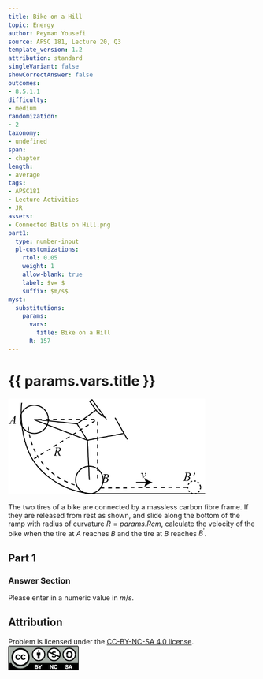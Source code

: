 ```yaml
---
title: Bike on a Hill
topic: Energy
author: Peyman Yousefi
source: APSC 181, Lecture 20, Q3
template_version: 1.2
attribution: standard
singleVariant: false
showCorrectAnswer: false
outcomes:
- 8.5.1.1
difficulty:
- medium
randomization:
- 2
taxonomy:
- undefined
span:
- chapter
length:
- average
tags:
- APSC181
- Lecture Activities
- JR
assets:
- Connected Balls on Hill.png
part1:
  type: number-input
  pl-customizations:
    rtol: 0.05
    weight: 1
    allow-blank: true
    label: $v= $
    suffix: $m/s$
myst:
  substitutions:
    params:
      vars:
        title: Bike on a Hill
      R: 157
---
```

# {{ params.vars.title }}
<img src="Connected Balls on Hill.png" width=400>

The two tires of a bike are connected by a massless carbon fibre frame.
If they are released from rest as shown, and slide along the bottom of the ramp with radius of curvature $R = {{params.R}} cm$, calculate the velocity of the bike when the tire at $A$ reaches $B$ and the tire at $B$ reaches $B^{\prime}$.

## Part 1

### Answer Section

Please enter in a numeric value in $m/s$.

## Attribution

Problem is licensed under the [CC-BY-NC-SA 4.0 license](https://creativecommons.org/licenses/by-nc-sa/4.0/).<br> ![The Creative Commons 4.0 license requiring attribution-BY, non-commercial-NC, and share-alike-SA license.](https://raw.githubusercontent.com/firasm/bits/master/by-nc-sa.png)